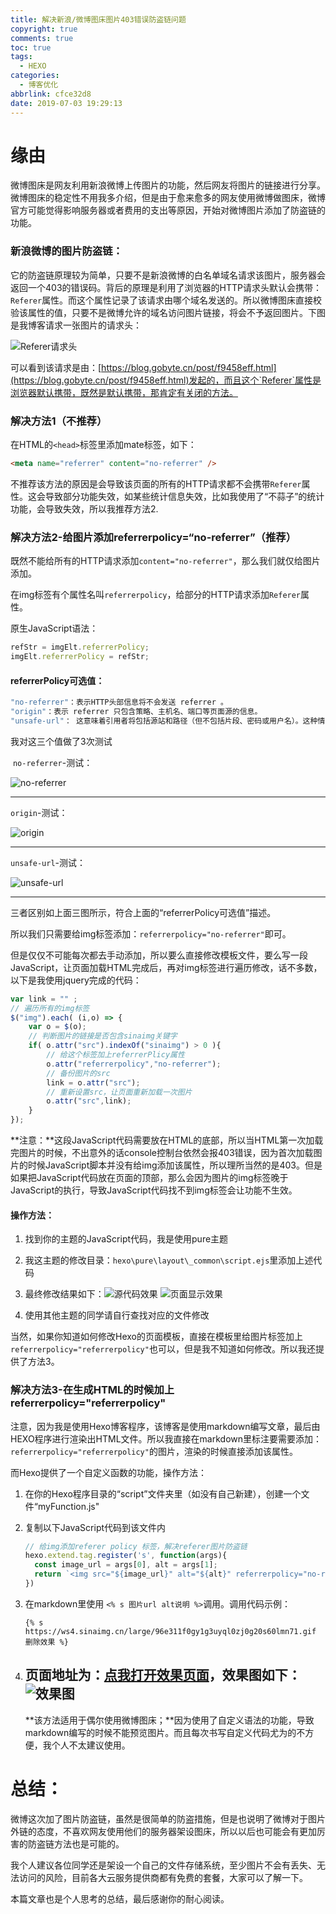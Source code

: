 ```yaml
---
title: 解决新浪/微博图床图片403错误防盗链问题
copyright: true
comments: true
toc: true
tags:
  - HEXO
categories:
  - 博客优化
abbrlink: cfce32d8
date: 2019-07-03 19:29:13
---
```


# 缘由

微博图床是网友利用新浪微博上传图片的功能，然后网友将图片的链接进行分享。微博图床的稳定性不用我多介绍，但是由于愈来愈多的网友使用微博做图床，微博官方可能觉得影响服务器或者费用的支出等原因，开始对微博图片添加了防盗链的功能。

### 新浪微博的图片防盗链：

它的防盗链原理较为简单，只要不是新浪微博的白名单域名请求该图片，服务器会返回一个403的错误码。背后的原理是利用了浏览器的HTTP请求头默认会携带：`Referer`属性。而这个属性记录了该请求由哪个域名发送的。所以微博图床直接校验该属性的值，只要不是微博允许的域名访问图片链接，将会不予返回图片。下图是我博客请求一张图片的请求头：

![Referer请求头](//wx3.sinaimg.cn/large/96e311f0gy1g4mvshden7j20tc0c9dgv.jpg)

可以看到该请求是由：[https://blog.gobyte.cn/post/f9458eff.html](https://blog.gobyte.cn/post/f9458eff.html)发起的，而且这个`Referer`属性是浏览器默认携带，既然是默认携带，那肯定有关闭的方法。

### 解决方法1（不推荐）

在HTML的`<head>`标签里添加mate标签，如下：

```html
<meta name="referrer" content="no-referrer" />
```

不推荐该方法的原因是会导致该页面的所有的HTTP请求都不会携带`Referer`属性。这会导致部分功能失效，如某些统计信息失效，比如我使用了“不蒜子”的统计功能，会导致失效，所以我推荐方法2.

### 解决方法2-给图片添加referrerpolicy=“no-referrer”（推荐）

既然不能给所有的HTTP请求添加`content="no-referrer"`，那么我们就仅给图片添加。

在img标签有个属性名叫`referrerpolicy`，给部分的HTTP请求添加`Referer`属性。

原生JavaScript语法：

```javascript
refStr = imgElt.referrerPolicy;
imgElt.referrerPolicy = refStr;
```

#### referrerPolicy可选值：

```javascript
"no-referrer"：表示HTTP头部信息将不会发送 referrer 。
"origin"：表示 referrer 只包含策略、主机名、端口等页面源的信息。
"unsafe-url"： 这意味着引用者将包括源站和路径（但不包括片段、密码或用户名）。这种情况是不安全的，因为它可能会泄漏路径信息，这些信息已被使用TLS隐藏到第三方。
```

我对这三个值做了3次测试

​	`no-referrer`-测试：

![no-referrer](//wx1.sinaimg.cn/large/96e311f0gy1g4mwv5dsv0j20qg091q3f.jpg)

----

`origin`-测试：

![origin](//wx1.sinaimg.cn/large/96e311f0gy1g4mwwjh95fj20ow08nwf0.jpg)

----

`unsafe-url`-测试：

![unsafe-url](//wx2.sinaimg.cn/large/96e311f0gy1g4mwxb4ac4j20ny07xmxo.jpg)

----

三者区别如上面三图所示，符合上面的“referrerPolicy可选值”描述。

所以我们只需要给img标签添加：`referrerpolicy="no-referrer"`即可。

但是仅仅不可能每次都去手动添加，所以要么直接修改模板文件，要么写一段JavaScript，让页面加载HTML完成后，再对img标签进行遍历修改，话不多数，以下是我使用jquery完成的代码：

```javascript
var link = "" ;
// 遍历所有的img标签
$("img").each( (i,o) => {
	var o = $(o);
    // 判断图片的链接是否包含sinaimg关键字
	if( o.attr("src").indexOf("sinaimg") > 0 ){
        // 给这个标签加上referrerPlicy属性
		o.attr("referrerpolicy","no-referrer");
        // 备份图片的src
		link = o.attr("src");
        // 重新设置src，让页面重新加载一次图片
		o.attr("src",link);
	}
});
```

**注意：**这段JavaScript代码需要放在HTML的底部，所以当HTML第一次加载完图片的时候，不出意外的话console控制台依然会报403错误，因为首次加载图片的时候JavaScript脚本并没有给img添加该属性，所以理所当然的是403。但是如果把JavaScript代码放在页面的顶部，那么会因为图片的img标签晚于JavaScript的执行，导致JavaScript代码找不到img标签会让功能不生效。

#### 操作方法：

1. 找到你的主题的JavaScript代码，我是使用pure主题

2. 我这主题的修改目录：`hexo\pure\layout\_common\script.ejs`里添加上述代码

3. 最终修改结果如下：![源代码效果](//ws1.sinaimg.cn/large/96e311f0gy1g4mxliqygdj20pr0jmmyy.jpg)
   ![页面显示效果](//ws4.sinaimg.cn/large/96e311f0gy1g4mxkwc96rj212l0nsn2l.jpg)

4. 使用其他主题的同学请自行查找对应的文件修改

   

当然，如果你知道如何修改Hexo的页面模板，直接在模板里给图片标签加上`referrerpolicy="referrerpolicy"`也可以，但是我不知道如何修改。所以我还提供了方法3。

### 解决方法3-在生成HTML的时候加上referrerpolicy="referrerpolicy"

注意，因为我是使用Hexo博客程序，该博客是使用markdown编写文章，最后由HEXO程序进行渲染出HTML文件。所以我直接在markdown里标注要需要添加：`referrerpolicy="referrerpolicy"`的图片，渲染的时候直接添加该属性。

而Hexo提供了一个自定义函数的功能，操作方法：

1. 在你的Hexo程序目录的“script”文件夹里（如没有自己新建），创建一个文件“myFunction.js"

2. 复制以下JavaScript代码到该文件内

   ```JavaScript
   // 给img添加referer policy 标签，解决referer图片防盗链
   hexo.extend.tag.register('s', function(args){
     const image_url = args[0], alt = args[1];
     return `<img src="${image_url}" alt="${alt}" referrerpolicy="no-referrer"></img>`
   })
   ```

3. 在markdown里使用 `<% s 图片url alt说明 %>`调用。调用代码示例：

   ```
   {% s https://ws4.sinaimg.cn/large/96e311f0gy1g3uyql0zj0g20s60lmn71.gif 删除效果 %}
   ```

4. 页面地址为：[点我打开效果页面](https://blog.gobyte.cn/post/f9458eff.html)，效果图如下：![效果图](//wx2.sinaimg.cn/large/96e311f0gy1g4my116m6wj20xg0ovgpq.jpg)
   ----

   **该方法适用于偶尔使用微博图床；**因为使用了自定义语法的功能，导致markdown编写的时候不能预览图片。而且每次书写自定义代码尤为的不方便，我个人不太建议使用。

# 总结：

微博这次加了图片防盗链，虽然是很简单的防盗措施，但是也说明了微博对于图片外链的态度，不喜欢网友使用他们的服务器架设图床，所以以后也可能会有更加厉害的防盗链方法也是可能的。

我个人建议各位同学还是架设一个自己的文件存储系统，至少图片不会有丢失、无法访问的风险，目前各大云服务提供商都有免费的套餐，大家可以了解一下。

本篇文章也是个人思考的总结，最后感谢你的耐心阅读。


